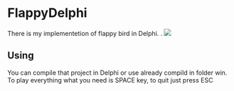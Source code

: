 # FlappyDelphi
There is my implementetion of flappy bird in Delphi.
.
<img src="./assets/sprite/2.gif">
## Using 
You can compile that project in Delphi or use already compild in folder win.
To play everything what you need is SPACE key, to quit just press ESC
